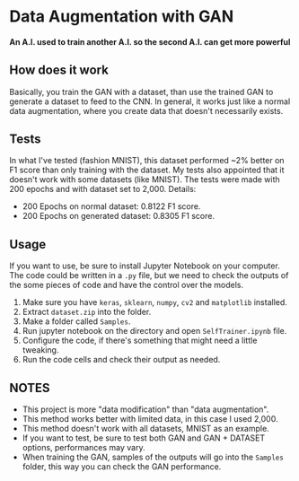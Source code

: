 # Data Augmentation with GAN
#### An A.I. used to train another A.I. so the second A.I. can get more powerful

## How does it work
Basically, you train the GAN with a dataset, than use the trained GAN to generate a dataset to feed to the CNN. In general, it works just like a normal data augmentation, where you create data that doesn't necessarily exists.

## Tests
In what I've tested (fashion MNIST), this dataset performed ~2% better on F1 score than only training with the dataset. My tests also appointed that it doesn't work with some datasets (like MNIST). The tests were made with 200 epochs and with dataset set to 2,000.
Details:
* 200 Epochs on normal dataset: 0.8122 F1 score.
* 200 Epochs on generated dataset: 0.8305 F1 score.

## Usage
If you want to use, be sure to install Jupyter Notebook on your computer. The code could be written in a `.py` file, but we need to check the outputs of the some pieces of code and have the control over the models.
1. Make sure you have `keras`, `sklearn`, `numpy`, `cv2` and `matplotlib` installed.
2. Extract `dataset.zip` into the folder.
3. Make a folder called `Samples`.
4. Run jupyter notebook on the directory and open `SelfTrainer.ipynb` file.
5. Configure the code, if there's something that might need a little tweaking.
6. Run the code cells and check their output as needed.

## NOTES
* This project is more "data modification" than "data augmentation".
* This method works better with limited data, in this case I used 2,000.
* This method doesn't work with all datasets, MNIST as an example.
* If you want to test, be sure to test both GAN and GAN + DATASET options, performances may vary.
* When training the GAN, samples of the outputs will go into the `Samples` folder, this way you can check the GAN performance.
